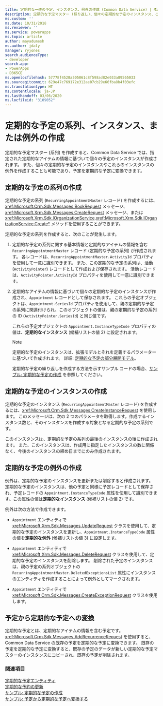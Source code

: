 ```yaml
---
title: 定期的な一連の予定、インスタンス、例外の作成 (Common Data Service) | Microsoft Docs
description: 定期的な予定マスター (繰り返し)、個々の定期的な予定のインスタンス、これらのインスタンスの例外をプログラムで作成、または予定を定期的な予定に変換します。
ms.custom: ''
ms.date: 10/31/2018
ms.reviewer: ''
ms.service: powerapps
ms.topic: article
author: mayadumesh
ms.author: jdaly
manager: ryjones
search.audienceType:
- developer
search.app:
- PowerApps
- D365CE
ms.openlocfilehash: 57778f4520a305061c8f598ad82e033a89565033
ms.sourcegitcommit: 629e47c769172e312ae07cb29e66fba8b4f03efc
ms.translationtype: HT
ms.contentlocale: ja-JP
ms.lasthandoff: 03/06/2020
ms.locfileid: "3109052"
---
```

# <a name="create-a-recurring-appointment-series-instance-or-exception"></a>定期的な予定の系列、インスタンス、または例外の作成

定期的な予定マスター (系列) を作成すると、Common Data Service では、指定された定期的なアイテムの情報に基づいて個々の予定のインスタンスが作成されます。 また、個々の定期的な予定のインスタンスやこれらのインスタンスの例外を作成することも可能であり、予定を定期的な予定に変換できます。  
  
<a name="bkmk_createseries"></a>   

## <a name="create-a-recurring-appointment-series"></a>定期的な予定の系列の作成  

 定期的な予定の系列 (`RecurringAppointmentMaster` レコード) を作成するには、<xref:Microsoft.Crm.Sdk.Messages.BookRequest> メッセージ、<xref:Microsoft.Xrm.Sdk.Messages.CreateRequest> メッセージ、または <xref:Microsoft.Xrm.Sdk.IOrganizationService>.<xref:Microsoft.Xrm.Sdk.IOrganizationService.Create*>  メソッドを使用することができます。  
  
 定期的な予定の系列を作成すると、次のことが発生します。  
  
1. 定期的な予定の系列に関する基本情報と定期的なアイテムの情報を含む `RecurringAppointmentMaster` レコード (定期的な予定の系列) が作成されます。 各レコードは、`RecurringAppointmentMaster.ActivityId` プロパティを使用して一意に識別できます。 また、この定期的な予定の系列は、活動 (`ActivityPointer`) レコードとして作成および保存されます。 活動レコードは、`ActivityPointer.ActivityId` プロパティを使用して一意に識別できます。  
  
2. 定期的なアイテムの情報に基づいて個々の定期的な予定のインスタンスが作成され、`Appointment` レコードとして保存されます。 これらの予定オブジェクトは、`Appointment.SeriesId` プロパティを使用して、親の定期的な予定の系列に関連付けられ、このオブジェクトの値は、親の定期的な予定の系列の ID (`ActivityPointer.SeriesId`) と同じ値です。  
  
    これらの予定オブジェクトの `Appointment.InstanceTypeCode` プロパティの値は、**定期的なインスタンス** (候補リストの値 2) に設定されます。  
  
   > [!NOTE]
   >  定期的な予定のインスタンスは、拡張モデルとそれを定義するパラメーターに基づいて作成されます。 詳細: [定期的な予定の部分展開モデル](recurring-appointment-partial-expansion-model.md)。  
  
   定期的な予定の繰り返しを作成する方法を示すサンプル コードの場合、[サンプル: 定期的な予定の作成](/dynamics365/customer-engagement/developer/sample-create-retrieve-update-delete-recurring-appointment) を参照してください。  
  
<a name="bkmk_createinstance"></a>   

## <a name="create-a-recurring-appointment-instance"></a>定期的な予定のインスタンスの作成  
 定期的な予定のインスタンス (`RecurringAppointmentMaster` レコード) を作成するには、<xref:Microsoft.Crm.Sdk.Messages.CreateInstanceRequest> を使用します。 このメッセージは、次の 2 つのパラメータを取得します。作成するインスタンス数と、そのインスタンスを作成する対象となる定期的な予定の系列です。  
  
 このインスタンスは、定期的な予定の系列の最後のインスタンスの後に作成されます。 また、このインスタンスは、作成用に指定したインスタンスの数に関係なく、今後のインスタンスの締め日までにのみ作成されます。  
  
<a name="bkmk_createexception"></a>   

## <a name="create-a-recurring-appointment-exception"></a>定期的な予定の例外の作成  
 例外は、定期的な予定のインスタンスを更新または削除すると作成されます。 定期的な予定のインスタンスは、他の予定と同様に予定レコードとして保存され、予定レコードの `Appointment.InstanceTypeCode` 属性を使用して識別できます。この属性の値は**定期的なインスタンス** (候補リストの値 2) です。  
  
 例外は次の方法で作成できます。  
  
-   `Appointment` エンティティで <xref:Microsoft.Xrm.Sdk.Messages.UpdateRequest> クラスを使用して、定期的な予定のインスタンスを更新し、`Appointment.InstanceTypeCode` 属性の値を**定期的な例外** (候補リストの値 3) に設定します。  
  
-   `Appointment` エンティティで <xref:Microsoft.Xrm.Sdk.Messages.DeleteRequest> クラスを使用して、定期的な予定のインスタンスを削除します。 削除された予定のインスタンスは、親の予定の系列オブジェクトの `RecurringAppointmentMaster.DeletedExceptionsList` 属性にインスタンスのエンティティを作成することによって例外としてマークされます。  
  
-   `Appointment` エンティティで <xref:Microsoft.Crm.Sdk.Messages.CreateExceptionRequest> クラスを使用します。  
  
<a name="bkmk_convert"></a>   

## <a name="convert-an-appointment-to-a-recurring-appointment"></a>予定から定期的な予定への変換  
 定期的な予定とは、定期的なアイテムの情報を含む予定です。 <xref:Microsoft.Crm.Sdk.Messages.AddRecurrenceRequest> を使用すると、Common Data Service の既存の予定を定期的な予定に変換できます。 既存の予定を定期的な予定に変換すると、既存の予定のデータが新しい定期的な予定マスターのインスタンスにコピーされ、既存の予定が削除されます。  
  
### <a name="see-also"></a>関連項目  
 [定期的な予定エンティティ](/dynamics365/customer-engagement/developer/recurring-appointment-entities)   
 [定期的な予約の更新](update-recurring-appointment.md)   
 [サンプル: 定期的な予定の作成](/dynamics365/customer-engagement/developer/sample-create-retrieve-update-delete-recurring-appointment)   
 [サンプル: 予定から定期的な予定へ変換する](/dynamics365/customer-engagement/developer/sample-convert-appointment-recurring-appointment)
